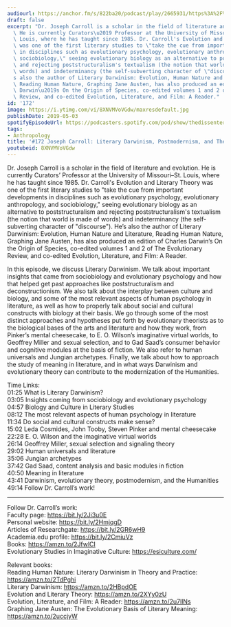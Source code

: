 ```yaml
---
audiourl: https://anchor.fm/s/822ba20/podcast/play/2665931/https%3A%2F%2Fd3ctxlq1ktw2nl.cloudfront.net%2Fproduction%2F2019-2-17%2F11456164-44100-2-78bbaccb99cb8.m4a
draft: false
excerpt: "Dr. Joseph Carroll is a scholar in the field of literature and evolution.\
  \ He is currently Curators\u2019 Professor at the University of Missouri\u2013St.\
  \ Louis, where he has taught since 1985. Dr. Carroll's Evolution and Literary Theory\
  \ was one of the first literary studies to \"take the cue from important developments\
  \ in disciplines such as evolutionary psychology, evolutionary anthropology, and\
  \ sociobiology,\" seeing evolutionary biology as an alternative to poststructuralism\
  \ and rejecting poststructuralism's textualism (the notion that world is made of\
  \ words) and indeterminancy (the self-subverting character of \"discourse\"). He\u2019\
  s also the author of Literary Darwinism: Evolution, Human Nature and Literature,\
  \ Reading Human Nature, Graphing Jane Austen, has also produced an edition of Charles\
  \ Darwin\u2019s On the Origin of Species, co-edited volumes 1 and 2 of The Evolutionary\
  \ Review, and co-edited Evolution, Literature, and Film: A Reader."
id: '172'
image: https://i.ytimg.com/vi/8XNVMVoVGdw/maxresdefault.jpg
publishDate: 2019-05-03
spotifyEpisodeUrl: https://podcasters.spotify.com/pod/show/thedissenter/episodes/172-Joseph-Carroll-Literary-Darwinism--Postmodernism--And-The-Humanities-e3fs0b
tags:
- Anthropology
title: '#172 Joseph Carroll: Literary Darwinism, Postmodernism, and The Humanities'
youtubeid: 8XNVMVoVGdw
---
```

<div class="timelinks">

Dr. Joseph Carroll is a scholar in the field of literature and evolution. He is currently Curators’ Professor at the University of Missouri–St. Louis, where he has taught since 1985. Dr. Carroll's Evolution and Literary Theory was one of the first literary studies to "take the cue from important developments in disciplines such as evolutionary psychology, evolutionary anthropology, and sociobiology," seeing evolutionary biology as an alternative to poststructuralism and rejecting poststructuralism's textualism (the notion that world is made of words) and indeterminancy (the self-subverting character of "discourse"). He’s also the author of Literary Darwinism: Evolution, Human Nature and Literature, Reading Human Nature, Graphing Jane Austen, has also produced an edition of Charles Darwin’s On the Origin of Species, co-edited volumes 1 and 2 of The Evolutionary Review, and co-edited Evolution, Literature, and Film: A Reader.

In this episode, we discuss Literary Darwinism. We talk about important insights that came from sociobiology and evolutionary psychology and how that helped get past approaches like poststructuralism and deconstructionism. We also talk about the interplay between culture and biology, and some of the most relevant aspects of human psychology in literature, as well as how to properly talk about social and cultural constructs with biology at their basis. We go through some of the most distinct approaches and hypotheses put forth by evolutionary theorists as to the biological bases of the arts and literature and how they work, from Pinker’s mental cheesecake, to E. O. Wilson’s imaginative virtual worlds, to Geoffrey Miller and sexual selection, and to Gad Saad’s consumer behavior and cognitive modules at the basis of fiction. We also refer to human universals and Jungian archetypes. Finally, we talk about how to approach the study of meaning in literature, and in what ways Darwinism and evolutionary theory can contribute to the modernization of the Humanities.

Time Links:  
<time>01:25</time> What is Literary Darwinism?  
<time>03:05</time> Insights coming from sociobiology and evolutionary psychology                    
<time>04:57</time> Biology and Culture in Literary Studies                             
<time>08:12</time> The most relevant aspects of human psychology in literature                   
<time>11:34</time> Do social and cultural constructs make sense?                        
<time>15:02</time> Leda Cosmides, John Tooby, Steven Pinker and mental cheesecake                     
<time>22:28</time> E. O. Wilson and the imaginative virtual worlds    
<time>26:14</time> Geoffrey Miller, sexual selection and signaling theory    
<time>29:02</time> Human universals and literature    
<time>35:06</time> Jungian archetypes  
<time>37:42</time> Gad Saad, content analysis and basic modules in fiction   
<time>40:50</time> Meaning in literature  
<time>43:41</time> Darwinism, evolutionary theory, postmodernism, and the Humanities                
<time>49:14</time> Follow Dr. Carroll’s work!

---

Follow Dr. Carroll’s work:  
Faculty page: https://bit.ly/2Ji3u0E  
Personal website: https://bit.ly/2HmjqgD  
Articles of Researchgate: https://bit.ly/2GR6wH9  
Academia.edu profile: https://bit.ly/2CmiuVz  
Books: https://amzn.to/2JfwlCI  
Evolutionary Studies in Imaginative Culture: https://esiculture.com/

Relevant books:  
Reading Human Nature: Literary Darwinism in Theory and Practice: https://amzn.to/2TdPghi  
Literary Darwinism: https://amzn.to/2HBpdOE  
Evolution and Literary Theory: https://amzn.to/2XYy0zU  
Evolution, Literature, and Film: A Reader: https://amzn.to/2u7llNs  
Graphing Jane Austen: The Evolutionary Basis of Literary Meaning: https://amzn.to/2uccjyW
</div>

